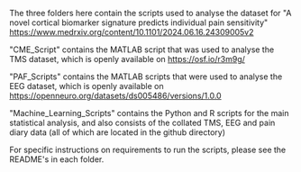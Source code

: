 The three folders here contain the scripts used to analyse the dataset for "A novel cortical biomarker signature predicts individual pain sensitivity"
https://www.medrxiv.org/content/10.1101/2024.06.16.24309005v2

"CME_Script" contains the MATLAB script that was used to analyse the TMS dataset, which is openly available on https://osf.io/r3m9g/

"PAF_Scripts" contains the MATLAB scripts that were used to analyse the EEG dataset, which is openly available on https://openneuro.org/datasets/ds005486/versions/1.0.0

"Machine_Learning_Scripts" contains the Python and R scripts for the main statistical analysis, and also consists of the collated TMS, EEG and pain diary data (all of which are located in the github directory)

For specific instructions on requirements to run the scripts, please see the README's in each folder.



